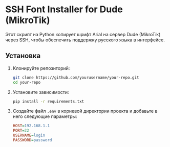 # SSH Font Installer for Dude (MikroTik)

Этот скрипт на Python копирует шрифт Arial на сервер Dude (MikroTik) через SSH, чтобы обеспечить поддержку русского языка в интерфейсе.



## Установка

1. Клонируйте репозиторий:
   ```sh
   git clone https://github.com/yourusername/your-repo.git
   cd your-repo
   ```
2. Установите зависимости:
   ```sh
   pip install -r requirements.txt
   ```
3. Создайте файл `.env` в корневой директории проекта и добавьте в него следующие параметры:
   ```ini
   HOST=192.168.1.1
   PORT=22
   USERNAME=login
   PASSWORD=password
   ```

